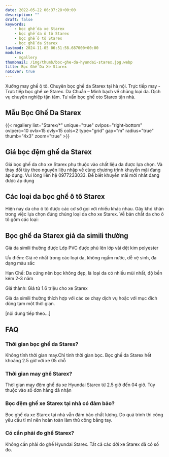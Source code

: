 ```yaml
---
date: 2022-05-22 06:37:28+00:00
description: ""
draft: false
keywords:
    - bọc ghế da xe Starex
    - bọc ghế da ô tô Starex
    - bọc ghế ô tô Starex
    - bọc ghế da Starex
lastmod: 2024-11-05 06:51:58.687000+00:00
modules:
    - mgallery
thumbnail: /img/thumb/boc-ghe-da-hyundai-starex.jpg.webp
title: Bọc Ghế Da Xe Starex
noCover: true
---
```


Xưởng may ghế ô tô. Chuyên bọc ghế da Starex tại hà nội. Trực tiếp may - Trực tiếp bọc ghế xe Starex. Da Chuẩn – Minh bạch về chủng loại da. Dịch vụ chuyên nghiệp tận tâm. Tư vấn bọc ghế oto Starex tận nhà.

## Mẫu Bọc Ghế Da Starex
{{< mgallery list="Starex/*" unique="true" ovlpos="right-bottom" ovlperc=10 ovlx=15 ovly=15 cols=2 type="grid" gap="m" radius="true" thumb="4x3" zoom="true" >}}

## Giá bọc đệm ghế da Starex

Giá bọc ghế da cho xe Starex phụ thuộc vào chất liệu da được lựa chọn. Và thay đổi tùy theo nguyên liệu nhập về cùng chương trình khuyến mãi đang áp dụng. Vui lòng liên hệ 0977233033. Để biết khuyến mãi mới nhất đang được áp dụng

## Các loại da bọc ghế ô tô Starex

Hiện nay da cho ô tô được các cơ sở gọi với nhiều khác nhau. Gây khó khăn trong việc lựa chọn đúng chủng loại da cho xe Starex. Về bản chất da cho ô tô gồm các loại:

## Bọc ghế da Starex giả da simili thường

Giả da simili thường được Lớp PVC được phủ lên lớp vải dệt kim polyester

Ưu điểm: Giá rẻ nhất trong các loại da, không ngấm nước, dễ vệ sinh, đa dạng màu sắc

Hạn Chế: Da cứng nên bọc không đẹp, là loại da có nhiều mùi nhất, độ bền kém 2-3 năm

Giá thành: Giá từ 1.6 triệu cho xe Starex

Giả da simili thường thích hợp với các xe chạy dịch vụ hoặc với mục đích dùng tạm một thời gian.

[nội dung tiếp theo...]

## FAQ

### Thời gian bọc ghế da Starex?
Không tính thời gian may.Chỉ tính thời gian bọc. Bọc ghế da Starex hết khoảng 2.5 giờ với xe 05 chỗ

### Thời gian may ghế Starex?
Thời gian may đệm ghế da xe Hyundai Starex từ 2.5 giờ đến 04 giờ. Tùy thuộc vào số đơn hàng đã nhận

### Bọc đệm ghế xe Starex tại nhà có đảm bảo?
Bọc ghế da xe Starex tại nhà vẫn đảm bảo chất lượng. Do quá trình thi công yêu cầu tỉ mỉ nên hoàn toàn làm thủ công bằng tay.

### Có cần phải đo ghế Starex?
Không cần phải đo ghế Hyundai Starex. Tất cả các đời xe Starex đã có số đo.